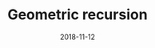 ---
title: "Geometric recursion"
collection: events
type: "Reading group"
link: "https://sites.google.com/view/grlearningseminar/home"
venue: "MPIM"
when: "Fall 2018"
date: 2018-11-12
location: "Bonn, DE"
---